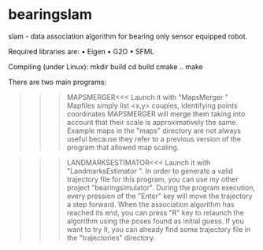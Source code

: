 bearingslam
===========

slam - data association algorithm for bearing only sensor equipped robot.

Required libraries are:
• Eigen
• G2O
• SFML


Compiling (under Linux):
mkdir build
cd build
cmake ..
make

There are two main programs:



>>>MAPSMERGER<<<
Launch it with "MapsMerger <mapfile1> <mapfile2>"
Mapfiles simply list <x,y> couples, identifying points coordinates
MAPSMERGER will merge them taking into account that their scale is approximatively the same.
Example maps in the "maps" directory are not always useful because they refer to a previous version of the program that allowed map scaling.


>>>LANDMARKSESTIMATOR<<<
Launch it with "LandmarksEstimator <trajectoryfile>".
In order to generate a valid trajectory file for this program, you can use my other project "bearingsimulator".
During the program execution, every pression of the "Enter" key will move the trajectory a step forward.
When the association algorithm has reached its end, you can press "R" key to relaunch the algorithm using the poses found as initial guess.
If you want to try it, you can already find some trajectory file in the "trajectories" directory.
